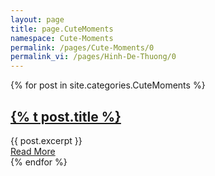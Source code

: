 ```yaml
---
layout: page
title: page.CuteMoments
namespace: Cute-Moments
permalink: /pages/Cute-Moments/0
permalink_vi: /pages/Hinh-De-Thuong/0
---
```

<div class="posts">
  {% for post in site.categories.CuteMoments %}
    <article class="post">
      <h1><a href="{{ site.baseurl }}{{ post.url }}">{% t post.title %}</a></h1>
      <div class="entry">
        {{ post.excerpt }}
      </div>
      <a href="{{ site.baseurl }}{{ post.url }}" class="read-more">Read More</a>
    </article>
  {% endfor %}
</div>
